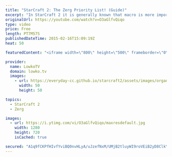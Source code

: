 ```yaml
---
title: "StarCraft 2: The Zerg Priority List! (Guide)"
excerpt: "In StarCraft 2 it is generally known that macro is more important than micro. However, this concept makes sense to those that have been playing a lot but if you haven't played in a while or if you're new to the game this concept is confusing. In this video I talk about the Zerg priority list and how"
originalUrl: https://youtube.com/watch?v=O3aGlfvQiqo
type: video
price: Free
length: PT7M57S
publishedDateTime: 2015-02-16T15:09:19Z
heat: 50

featuredContent: "<iframe width=\"800\" height=\"500\" frameborder=\"0\" src=\"https://www.youtube.com/embed/O3aGlfvQiqo\" allow=\"accelerometer; autoplay; encrypted-media; gyroscope; picture-in-picture\" allowfullscreen></iframe>"

provider:
  name: LowkoTV
  domain: lowko.tv
  images:
    - url: https://everyday-cc.github.io/starcraft2/assets/images/organizations/lowko.tv-50x50.jpg
      width: 50
      height: 50

topics:
  - StarCraft 2
  - Zerg

images:
  - url: https://i.ytimg.com/vi/O3aGlfvQiqo/maxresdefault.jpg
    width: 1280
    height: 720
    isCached: true

secured: "A1q9fCKPfHIvfYviBQ0nvHLyA/uJzefNxM/UMjB2tluyWI9roVEiB2yD8ClkYWNttCXCbjHRG0P2OIKQOQixZqGc+/tXS4GHPpKVsqBRvUufFKqIUqkrhrPK2aK5bOPJYj6D2u3AGODKeAE2SCJWSNzaY378OyS5NuHcH4WD2JNuq8+vAh1GUHDY1INVqN/DRLL6Vc8KWZJ0kwDWFWoJPrI4xLueDLasH5XSVqBtJ/gyytZNBqOCojp6uPBtBR7JzFaVM73XWbIADIi8gUitP3VkbxpG6grJB7fijarQa4Ga9YRf7ZfYYmbj8/h6Fq9gnoBx6cO1u6FXXz92c87gbeximHA7NA7EEqak0xAgMvd4zAXDx1dPJCQPIFnH9MPCL0JYTY04vn5FyKAU/V+Iyv2nlE94omgsR4TYReBZIic=;jN5Qo+w9yeZvea+CEVFi8w=="
---
```


